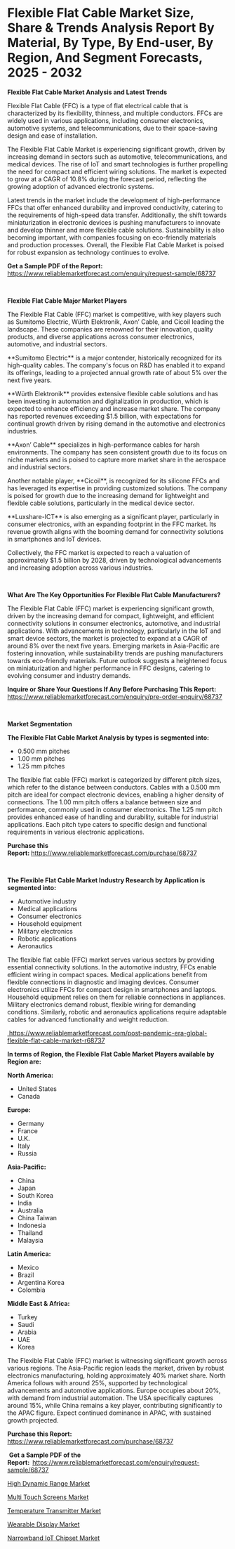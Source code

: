 <p><h1>Flexible Flat Cable Market Size, Share & Trends Analysis Report By Material, By Type, By End-user, By Region, And Segment Forecasts, 2025 - 2032</h1></p><p><strong>Flexible Flat Cable Market Analysis and Latest Trends</strong></p>
<p><p>Flexible Flat Cable (FFC) is a type of flat electrical cable that is characterized by its flexibility, thinness, and multiple conductors. FFCs are widely used in various applications, including consumer electronics, automotive systems, and telecommunications, due to their space-saving design and ease of installation. </p><p>The Flexible Flat Cable Market is experiencing significant growth, driven by increasing demand in sectors such as automotive, telecommunications, and medical devices. The rise of IoT and smart technologies is further propelling the need for compact and efficient wiring solutions. The market is expected to grow at a CAGR of 10.8% during the forecast period, reflecting the growing adoption of advanced electronic systems. </p><p>Latest trends in the market include the development of high-performance FFCs that offer enhanced durability and improved conductivity, catering to the requirements of high-speed data transfer. Additionally, the shift towards miniaturization in electronic devices is pushing manufacturers to innovate and develop thinner and more flexible cable solutions. Sustainability is also becoming important, with companies focusing on eco-friendly materials and production processes. Overall, the Flexible Flat Cable Market is poised for robust expansion as technology continues to evolve.</p></p>
<p><strong>Get a Sample PDF of the Report:&nbsp;</strong> <a href="https://www.reliablemarketforecast.com/enquiry/request-sample/68737?utm_campaign=1834&utm_medium=2&utm_source=Github&utm_content=ia&utm_term=06042025&utm_id=flexible-flat-cable">https://www.reliablemarketforecast.com/enquiry/request-sample/68737</a></p>
<p>&nbsp;</p>
<p><strong>Flexible Flat Cable Major Market Players</strong></p>
<p><p>The Flexible Flat Cable (FFC) market is competitive, with key players such as Sumitomo Electric, Würth Elektronik, Axon’ Cable, and Cicoil leading the landscape. These companies are renowned for their innovation, quality products, and diverse applications across consumer electronics, automotive, and industrial sectors.</p><p>**Sumitomo Electric** is a major contender, historically recognized for its high-quality cables. The company's focus on R&D has enabled it to expand its offerings, leading to a projected annual growth rate of about 5% over the next five years.</p><p>**Würth Elektronik** provides extensive flexible cable solutions and has been investing in automation and digitalization in production, which is expected to enhance efficiency and increase market share. The company has reported revenues exceeding $1.5 billion, with expectations for continual growth driven by rising demand in the automotive and electronics industries.</p><p>**Axon’ Cable** specializes in high-performance cables for harsh environments. The company has seen consistent growth due to its focus on niche markets and is poised to capture more market share in the aerospace and industrial sectors.</p><p>Another notable player, **Cicoil**, is recognized for its silicone FFCs and has leveraged its expertise in providing customized solutions. The company is poised for growth due to the increasing demand for lightweight and flexible cable solutions, particularly in the medical device sector.</p><p>**Luxshare-ICT** is also emerging as a significant player, particularly in consumer electronics, with an expanding footprint in the FFC market. Its revenue growth aligns with the booming demand for connectivity solutions in smartphones and IoT devices.</p><p>Collectively, the FFC market is expected to reach a valuation of approximately $1.5 billion by 2028, driven by technological advancements and increasing adoption across various industries.</p></p>
<p>&nbsp;</p>
<p><strong>What Are The Key Opportunities For Flexible Flat Cable Manufacturers?</strong></p>
<p><p>The Flexible Flat Cable (FFC) market is experiencing significant growth, driven by the increasing demand for compact, lightweight, and efficient connectivity solutions in consumer electronics, automotive, and industrial applications. With advancements in technology, particularly in the IoT and smart device sectors, the market is projected to expand at a CAGR of around 8% over the next five years. Emerging markets in Asia-Pacific are fostering innovation, while sustainability trends are pushing manufacturers towards eco-friendly materials. Future outlook suggests a heightened focus on miniaturization and higher performance in FFC designs, catering to evolving consumer and industry demands.</p></p>
<p><strong>Inquire or Share Your Questions If Any Before Purchasing This Report:</strong> <a href="https://www.reliablemarketforecast.com/enquiry/pre-order-enquiry/68737?utm_campaign=1834&utm_medium=2&utm_source=Github&utm_content=ia&utm_term=06042025&utm_id=flexible-flat-cable">https://www.reliablemarketforecast.com/enquiry/pre-order-enquiry/68737</a></p>
<p>&nbsp;</p>
<p><strong>Market Segmentation</strong></p>
<p><strong>The Flexible Flat Cable Market Analysis by types is segmented into:</strong></p>
<p><ul><li>0.500 mm pitches</li><li>1.00 mm pitches</li><li>1.25 mm pitches</li></ul></p>
<p><p>The flexible flat cable (FFC) market is categorized by different pitch sizes, which refer to the distance between conductors. Cables with a 0.500 mm pitch are ideal for compact electronic devices, enabling a higher density of connections. The 1.00 mm pitch offers a balance between size and performance, commonly used in consumer electronics. The 1.25 mm pitch provides enhanced ease of handling and durability, suitable for industrial applications. Each pitch type caters to specific design and functional requirements in various electronic applications.</p></p>
<p><strong>Purchase this Report:&nbsp;</strong><a href="https://www.reliablemarketforecast.com/purchase/68737?utm_campaign=1834&utm_medium=2&utm_source=Github&utm_content=ia&utm_term=06042025&utm_id=flexible-flat-cable">https://www.reliablemarketforecast.com/purchase/68737</a></p>
<p>&nbsp;</p>
<p><strong>The Flexible Flat Cable Market Industry Research by Application is segmented into:</strong></p>
<p><ul><li>Automotive industry</li><li>Medical applications</li><li>Consumer electronics</li><li>Household equipment</li><li>Military electronics</li><li>Robotic applications</li><li>Aeronautics</li></ul></p>
<p><p>The flexible flat cable (FFC) market serves various sectors by providing essential connectivity solutions. In the automotive industry, FFCs enable efficient wiring in compact spaces. Medical applications benefit from flexible connections in diagnostic and imaging devices. Consumer electronics utilize FFCs for compact design in smartphones and laptops. Household equipment relies on them for reliable connections in appliances. Military electronics demand robust, flexible wiring for demanding conditions. Similarly, robotic and aeronautics applications require adaptable cables for advanced functionality and weight reduction.</p></p>
<p><a href="https://www.reliablemarketforecast.com/post-pandemic-era-global-flexible-flat-cable-market-r68737?utm_campaign=1834&utm_medium=2&utm_source=Github&utm_content=ia&utm_term=06042025&utm_id=flexible-flat-cable">&nbsp;https://www.reliablemarketforecast.com/post-pandemic-era-global-flexible-flat-cable-market-r68737</a></p>
<p><strong>In terms of Region, the Flexible Flat Cable Market Players available by Region are:</strong></p>
<p>
    <p> <strong> North America: </strong>
        <ul>
            <li>United States</li>
            <li>Canada</li>
        </ul>
        </p> 
    <p> <strong> Europe: </strong>
        <ul>
            <li>Germany</li>
            <li>France</li>
            <li>U.K.</li>
            <li>Italy</li>
            <li>Russia</li>
        </ul>
        </p> 
    <p> <strong> Asia-Pacific: </strong>
        <ul>
            <li>China</li>
            <li>Japan</li>
            <li>South Korea</li>
            <li>India</li>
            <li>Australia</li>
            <li>China Taiwan</li>
            <li>Indonesia</li>
            <li>Thailand</li>
            <li>Malaysia</li>
        </ul>
        </p> 
    <p> <strong> Latin America: </strong>
        <ul>
            <li>Mexico</li>
            <li>Brazil</li>
            <li>Argentina Korea</li>
            <li>Colombia</li>
        </ul>
        </p> 
    <p> <strong> Middle East & Africa: </strong>
        <ul>
            <li>Turkey</li>
            <li>Saudi</li>
            <li>Arabia</li>
            <li>UAE</li>
            <li>Korea</li>
        </ul>
    </p>
    </p>
<p><p>The Flexible Flat Cable (FFC) market is witnessing significant growth across various regions. The Asia-Pacific region leads the market, driven by robust electronics manufacturing, holding approximately 40% market share. North America follows with around 25%, supported by technological advancements and automotive applications. Europe occupies about 20%, with demand from industrial automation. The USA specifically captures around 15%, while China remains a key player, contributing significantly to the APAC figure. Expect continued dominance in APAC, with sustained growth projected.</p></p>
<p><strong>Purchase this Report: </strong><a href="https://www.reliablemarketforecast.com/purchase/68737?utm_campaign=1834&utm_medium=2&utm_source=Github&utm_content=ia&utm_term=06042025&utm_id=flexible-flat-cable">https://www.reliablemarketforecast.com/purchase/68737</a></p>
<p>&nbsp;<strong>Get a Sample PDF of the Report:&nbsp;&nbsp;</strong><a href="https://www.reliablemarketforecast.com/enquiry/request-sample/68737?utm_campaign=1834&utm_medium=2&utm_source=Github&utm_content=ia&utm_term=06042025&utm_id=flexible-flat-cable">https://www.reliablemarketforecast.com/enquiry/request-sample/68737</a></p>
<p><strong></strong></p>
<p><p><a href="https://github.com/negrocybul4w/Market-Research-Report-List-1/blob/main/high-dynamic-range-market.md?utm_campaign=1834&utm_medium=2&utm_source=Github&utm_content=ia&utm_term=06042025&utm_id=flexible-flat-cable">High Dynamic Range Market</a></p><p><a href="https://github.com/djoeamakeh/Market-Research-Report-List-1/blob/main/multi-touch-screens-market.md?utm_campaign=1834&utm_medium=2&utm_source=Github&utm_content=ia&utm_term=06042025&utm_id=flexible-flat-cable">Multi Touch Screens Market</a></p><p><a href="https://github.com/landtmman/Market-Research-Report-List-1/blob/main/temperature-transmitter-market.md?utm_campaign=1834&utm_medium=2&utm_source=Github&utm_content=ia&utm_term=06042025&utm_id=flexible-flat-cable">Temperature Transmitter Market</a></p><p><a href="https://github.com/lonanweaseh4/Market-Research-Report-List-1/blob/main/wearable-display-market.md?utm_campaign=1834&utm_medium=2&utm_source=Github&utm_content=ia&utm_term=06042025&utm_id=flexible-flat-cable">Wearable Display Market</a></p><p><a href="https://github.com/tigoryemm/Market-Research-Report-List-1/blob/main/narrowband-iot-chipset-market.md?utm_campaign=1834&utm_medium=2&utm_source=Github&utm_content=ia&utm_term=06042025&utm_id=flexible-flat-cable">Narrowband IoT Chipset Market</a></p></p>